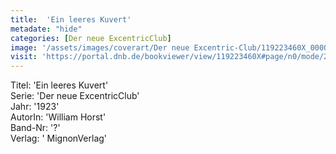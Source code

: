 ```yaml
---
title:  'Ein leeres Kuvert'
metadate: "hide"
categories: [Der neue ExcentricClub]
image: '/assets/images/coverart/Der neue Excentric-Club/119223460X_00000010.jpg'
visit: 'https://portal.dnb.de/bookviewer/view/119223460X#page/n0/mode/2up'
---
```

Titel: 'Ein leeres Kuvert' <br>
Serie: 'Der neue ExcentricClub' <br>
Jahr: '1923' <br>
AutorIn: 'William Horst' <br>
Band-Nr: '?' <br>
Verlag: ' MignonVerlag'